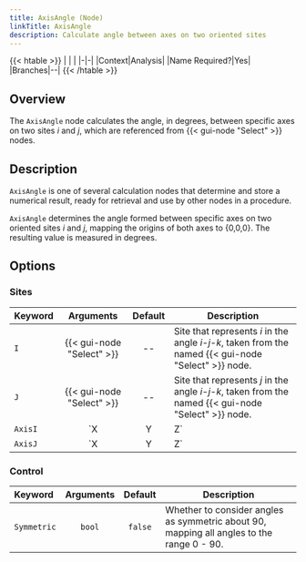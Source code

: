 ```yaml
---
title: AxisAngle (Node)
linkTitle: AxisAngle
description: Calculate angle between axes on two oriented sites
---
```


{{< htable >}}
| | |
|-|-|
|Context|Analysis|
|Name Required?|Yes|
|Branches|--|
{{< /htable >}}

## Overview

The `AxisAngle` node calculates the angle, in degrees, between specific axes on two sites $i$ and $j$, which are referenced from {{< gui-node "Select" >}} nodes.

## Description

`AxisAngle` is one of several calculation nodes that determine and store a numerical result, ready for retrieval and use by other nodes in a procedure.

`AxisAngle` determines the angle formed between specific axes on two oriented sites $i$ and $j$, mapping the origins of both axes to {0,0,0}. The resulting value is measured in degrees.

## Options

### Sites

|Keyword|Arguments|Default|Description|
|:------|:--:|:-----:|-----------|
|`I`|{{< gui-node "Select" >}}|--|Site that represents $i$ in the angle $i$-$j$-$k$, taken from the named {{< gui-node "Select" >}} node.|
|`J`|{{< gui-node "Select" >}}|--|Site that represents $j$ in the angle $i$-$j$-$k$, taken from the named {{< gui-node "Select" >}} node.|
|`AxisI`|`X|Y|Z`|`X`|Axis to use from site I|
|`AxisJ`|`X|Y|Z`|`X`|Axis to use from site J|

### Control

|Keyword|Arguments|Default|Description|
|:------|:--:|:-----:|-----------|
|`Symmetric`|`bool`|`false`|Whether to consider angles as symmetric about 90, mapping all angles to the range 0 - 90.|
